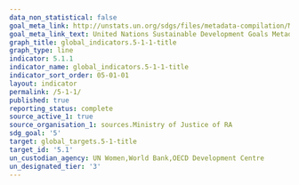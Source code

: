 ```yaml
---
data_non_statistical: false
goal_meta_link: http://unstats.un.org/sdgs/files/metadata-compilation/Metadata-Goal-5.pdf
goal_meta_link_text: United Nations Sustainable Development Goals Metadata (pdf 634kB)
graph_title: global_indicators.5-1-1-title
graph_type: line
indicator: 5.1.1
indicator_name: global_indicators.5-1-1-title
indicator_sort_order: 05-01-01
layout: indicator
permalink: /5-1-1/
published: true
reporting_status: complete
source_active_1: true
source_organisation_1: sources.Ministry of Justice of RA
sdg_goal: '5'
target: global_targets.5-1-title
target_id: '5.1'
un_custodian_agency: UN Women,World Bank,OECD Development Centre
un_designated_tier: '3'
---
```

